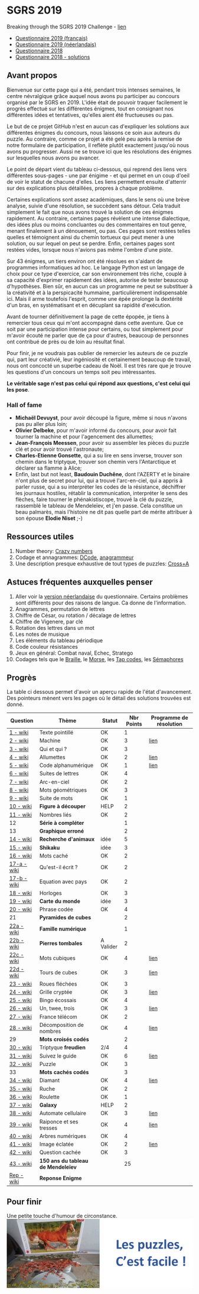 # SGRS 2019
Breaking through the SGRS 2019 Challenge - [lien](https://www.mil.be/fr/communiques-presse/les-enigmes-du-sgrs-sont-de-retour)

* [Questionnaire 2019 (français)](./doc/SGRS%202019.pdf)
* [Questionnaire 2019 (néerlandais)](./doc/SGRS%202019%20-%20NL.pdf)
* [Questionnaire 2018](./doc/SGRS%202018.pdf)
* [Questionnaire 2018 - solutions](./doc/SGRS%202018%20-%20Soluce.pdf)

## Avant propos

Bienvenue sur cette page qui a été, pendant trois intenses semaines, le centre névralgique grâce auquel nous avons pu participer au concours organisé par le SGRS en 2019. L'idée était de pouvoir traquer facilement le progrès effectué sur les différentes énigmes, tout en consignant nos différentes idées et tentatives, qu'elles aient été fructueuses ou pas.

Le but de ce projet GitHub n'est en aucun cas d'expliquer les solutions aux différentes énigmes du concours, nous laissons ce soin aux auteurs du puzzle. Au contraire, comme ce projet a été gelé peu après la remise de notre formulaire de participation, il reflète plutôt exactement jusqu'où nous avons pu progresser. Aussi ne se trouve ici que les résolutions des énigmes sur lesquelles nous avons pu avancer.

Le point de départ vient du tableau ci-dessous, qui reprend des liens vers différentes sous-pages - une par énigime - et qui permet en un coup d'oeil de voir le statut de chacune d'elles. Les liens permettent ensuite d'atterrir sur des explications plus détaillées, propres à chaque problème.

Certaines explications sont assez académiques, dans le sens où une brève analyse, suivie d'une résolution, se succèdent sans détour. Cela traduit simplement le fait que nous avons trouvé la solution de ces énigmes rapidement. Au contraire, certaines pages révèlent une intense dialectique, des idées plus ou moins concluantes ou des commentaires en tout genre, menant finalement à un dénouement, ou pas. Ces pages sont restées telles quelles et témoignent ainsi du chemin tortueux qui peut mener à une solution, ou sur lequel on peut se perdre. Enfin, certaines pages sont restées vides, lorsque nous n'avions pas même l'ombre d'une piste.

Sur 43 énigmes, un tiers environ ont été résolues en s'aidant de programmes informatiques ad hoc. Le langage Python est un langage de choix pour ce type d'exercice, car son environnement très riche, couplé à sa capacité d'exprimer rapidement des idées, autorise de tester beaucoup d'hypothèses. Bien sûr, en aucun cas un programme ne peut se substituer à la créativité et à la perspicacité hummaine, particulièrement indispensable ici. Mais il arme toutefois l'esprit, comme une épée prolonge la dextérité d'un bras, en systématisant et en décuplant sa rapidité d'exécution.

Avant de tourner définitivement la page de cette épopée, je tiens à remercier tous ceux qui m'ont accompagné dans cette aventure. Que ce soit par une participation intense pour certains, ou tout simplement pour m'avoir écouté ne parler que de ça pour d'autres, beaucoup de personnes ont contribué de près ou de loin au résultat final.

Pour finir, je ne voudrais pas oublier de remercier les auteurs de ce puzzle qui, part leur créativié, leur ingéniosité et certainement beaucoup de travail, nous ont concocté un superbe cadeau de Noël. Il est très rare que je trouve les questions d'un concours un temps soit peu intéressantes.

**Le véritable sage n'est pas celui qui répond aux questions, c'est celui qui les pose**.

### Hall of fame

* **Michaël Devuyst**, pour avoir découpé la figure, même si nous n'avons pas pu aller plus loin;
* **Olivier Delbeke**, pour m'avoir informé du concours, pour avoir fait tourner la machine et pour l'agencement des allumettes;
* **Jean-François Meessen**, pour avoir su assembler les pièces du puzzle clé et pour avoir trouvé l'astronaute;
* **Charles-Etienne Gonsette**, qui a su lire en sens inverse, trouver son chemin dans le triptyque, trouver son chemin vers l'Antarctique et déclarer sa flamme à Alice;
* Enfin, last but not least, **Baudouin Duchêne**, dont l'AZERTY et le binaire n'ont plus de secret pour lui, qui a trouvé l'arc-en-ciel, qui a appris à parler russe, qui a su interpréter les codes de la résistance, déchiffrer les journaux hostiles, rétablir la communication, interpréter le sens des flèches, faire tourner le phénakistiscope, trouvé la clé du puzzle, rassemblé le tableau de Mendeleïev, et j'en passe. Cela constitue un beau palmarès, mais l'histoire ne dit pas quelle part de mérite attribuer à son épouse **Elodie Niset** ;-)  

## Ressources utiles

1. Number theory: [Crazy numbers](https://www.crazy-numbers.com/)
2. Codage et annagrammes: [DCode](https://www.dcode.fr/), [anagrammeur](http://www.anagrammeur.com/anagrammeur.php)
3. Une description presque exhaustive de tout types de puzzles: [Cross+A](http://www.cross-plus-a.com)


## Astuces fréquentes auxquelles penser

1. Aller voir la [version néerlandaise](doc/SGRS%202019%20-%20NL.pdf) du questionnaire. Certains problèmes sont différents pour des raisons de langue. Ca donne de l'information.
2. Anagrammes, permutation de lettres
3. Chiffre de César, ou rotation / décalage de lettres
4. Chiffre de Vigenere, par clé
5. Rotation des lettres dans un mot
6. Les notes de musique
7. Les éléments du tableau périodique
8. Code couleur résistances
9. Jeux en général: Combat naval, Echec, Stratego
10. Codages tels que le [Braille](https://fr.wikipedia.org/wiki/Braille), le [Morse](https://fr.wikipedia.org/wiki/Code_Morse_international), les [Tap codes](https://fr.wikipedia.org/wiki/Tap_code), les [Sémaphores](https://fr.wikipedia.org/wiki/Alphabet_s%C3%A9maphore)


## Progrès
La table ci dessous permet d'avoir un aperçu rapide de l'état d'avancement. Des pointeurs mènent vers les pages où le détail des solutions trouvées est donné.

| Question | Thème | Statut | Nbr Points | Programme de résolution |
|----------|-------|--------|------------| ----------------------- |
| [1 - wiki](wiki/P01.md)  | Texte pointillé                       |  OK  | 1 |                      |
| [2 - wiki](wiki/P02.md)  | Machine                               |  OK  | 3 | [lien](code/P02_eke.py)  |
| [3 - wiki](wiki/P03.md)  | Qui et qui ?                          |  OK  | 3 |                      |
| [4 - wiki](wiki/P04.md)  | Allumettes                            |  OK  | 2 | [lien](code/P04.py)  |
| [5 - wiki](wiki/P05.md)  | Code alphanumérique                   |  OK  | 1 | [lien](code/P05.py)  |
| [6 - wiki](wiki/P06.md)  | Suites de lettres                     |  OK  | 4 |                      |
| [7 - wiki](wiki/P07.md)  | Arc-en-ciel                           |  OK  | 2 |                      |
| [8 - wiki](wiki/P08.md)  | Mots géométriques                     |  OK  | 3 |                      |
| [9 - wiki](wiki/P09.md)  | Suite de mots                         |  OK  | 1 |                      |
| [10 - wiki](wiki/P10.md) | **Figure à découper**                 | HELP | 2 |                      |
|[11 - wiki](wiki/P11.md)  | Nombres liés                          | OK   | 2 |                      |
| 12                       | **Série à compléter**                 |      | 1 |                      |
| 13                       | **Graphique erroné**                  |      | 2 |                      |
|[14 - wiki](wiki/P14.md)  | **Recherche d'animaux**               | idée | 5 |                      |
|[15 - wiki](wiki/P15.md)  | **Shikaku**                           | idée | 3 |                      |
|[16 - wiki](wiki/P16.md)  | Mots caché                            | OK   | 2 |                      |
|[17-a - wiki](wiki/P17.md)| Qu'est-il écrit ?                     | OK   | 2 |                      |
|[17-b - wiki](wiki/P17b.md)| Equation avec pays                   | OK   | 2 |                      |
|[18 - wiki](wiki/P18.md)  | Horloges                              | OK   | 3 |                      |
|[19 - wiki](wiki/P19.md)  | **Carte du monde**                    | idée | 3 |                      |
|[20 - wiki](wiki/P20.md)  | Phrase codée                          | OK   | 4 |                      |
| 21                       | **Pyramides de cubes**                |      | 2 |                      |
|[22a - wiki](wiki/P22A.md)| **Famille numérique**                 |      | 1 |                      |
|[22b - wiki](wiki/P22B.md)| **Pierres tombales**                  |A Valider| 2 |                      |
|[22c - wiki](wiki/P22C.md)| Mots cubiques                         |  OK  | 4 | [lien](code/P22c.py) |
|[22d - wiki](wiki/P22D.md)| Tours de cubes                        |  OK  | 3 | [lien](code/P22d.py) |
|[23 - wiki](wiki/P23.md)  | Roues fléchées                        |  OK  | 3 |                      |
|[24 - wiki](wiki/P24.md)  | Grille cryptée                        |  OK  | 3 |[lien](code/P24-Decode.py)|
|[25 - wiki](wiki/P25.md)  | Bingo écossais                        |  OK  | 4 |                      |
|[26 - wiki](wiki/P26.md)  | Un, twee, trois                       |  OK  | 3 | [lien](code/P26.py)  |
|[27 - wiki](wiki/P27.md)  | France télécom                        |  OK  | 2 |                      |
|[28 - wiki](wiki/P28.md)  | Décomposition de nombres              |  OK  | 4 | [lien](code/P28.py)  |
| 29                       | **Mots croisés codés**                |      | 2 |                      |
|[30 - wiki](wiki/P30.md)  | Triptyque **freudien**                | 2/4  | 4 |                      |
|[31 - wiki](wiki/P31.md)  | Suivez le guide                       |  OK  | 6 |[lien](code/P31.py)   |
|[32 - wiki](wiki/P32.md)  | Puzzle                                |  OK  | 3 |                      |
| 33                       | **Mots cachés codés**                 |      | 3 |                      |
|[34 - wiki](wiki/P34.md)  | Diamant                               |  OK  | 4 | [lien](code/P34.py)  |
|[35 - wiki](wiki/P35.md)  | Ruche                                 |  OK  | 2 |                      |
|[36 - wiki](wiki/P36.md)  | Roulette                              | OK     | 1 |                      |
|[37 - wiki](wiki/P37.md)  | **Galaxy**                            | HELP | 2 |                      |
|[38 - wiki](wiki/P38.md)  | Automate cellulaire                   |  OK  | 3 | [lien](code/P38.py)  |
|[39 - wiki](wiki/P39.md)  | Raiponce et ses tresses               |  OK  | 4 | [lien](code/P39.py)  |
|[40 - wiki](wiki/P40.md)  | Arbres numériques                     |  OK  | 4 |                      |
|[41 - wiki](wiki/P41.md)  | Image éclatée                         |  OK  | 2 | [lien](code/P41.py)  |
|[42 - wiki](wiki/P42.md)  | Question cachée                       |  OK  | 3 |                      |
|[43 - wiki](wiki/P43.md)  | **150 ans du tableau de Mendeleïev**  |      |25 |                      |
|[Rep - wiki](wiki/Reponse.md)| **Reponse Enigme**  |      | |                      |

## Pour finir
Une petite touche d'humour de circonstance.
![Puzzles](Puzzles.jpg)
